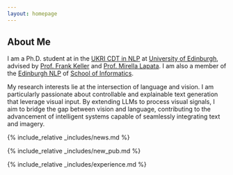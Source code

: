 ```yaml
---
layout: homepage
---
```


## About Me

I am a Ph.D. student at in the [UKRI CDT in NLP](https://nlp-cdt.ac.uk/) at [University of Edinburgh](https://www.ed.ac.uk/), advised by [Prof. Frank Keller](http://homepages.inf.ed.ac.uk/keller/) and [Prof. Mirella Lapata](https://homepages.inf.ed.ac.uk/mlap/). I am also a member of the [Edinburgh NLP](http://edinburghnlp.inf.ed.ac.uk/) of [School of Informatics](http://www.inf.ed.ac.uk/).

<!-- Before this I received my master's degree from [Shanghai Jiao Tong University](https://www.sjtu.edu.cn), advised by [Prof. Gongshen Liu](http://infosec.sjtu.edu.cn/DirectoryDetail.aspx?id=75). Prior to that, I got my bachelor degree from [Southeast University](https://www.seu.edu.cn/). -->
My research interests lie at the intersection of language and vision. I am particularly passionate about controllable and explainable text generation that leverage visual input. By extending LLMs to process visual signals, I aim to bridge the gap between vision and language, contributing to the advancement of intelligent systems capable of seamlessly integrating text and imagery.


{% include_relative _includes/news.md %}

{% include_relative _includes/new_pub.md %}

{% include_relative _includes/experience.md %}